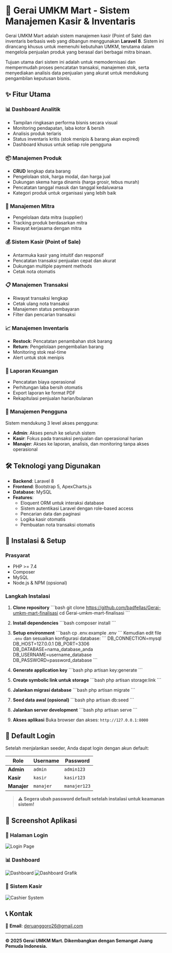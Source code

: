 # 🏪 Gerai UMKM Mart - Sistem Manajemen Kasir & Inventaris

Gerai UMKM Mart adalah sistem manajemen kasir (Point of Sale) dan inventaris berbasis web yang dibangun menggunakan **Laravel 8**. Sistem ini dirancang khusus untuk memenuhi kebutuhan UMKM, terutama dalam mengelola penjualan produk yang berasal dari berbagai mitra binaan.

Tujuan utama dari sistem ini adalah untuk memodernisasi dan mempermudah proses pencatatan transaksi, manajemen stok, serta menyediakan analisis data penjualan yang akurat untuk mendukung pengambilan keputusan bisnis.

## ✨ Fitur Utama

### 📊 Dashboard Analitik
- Tampilan ringkasan performa bisnis secara visual
- Monitoring pendapatan, laba kotor & bersih
- Analisis produk terlaris
- Status inventaris kritis (stok menipis & barang akan expired)
- Dashboard khusus untuk setiap role pengguna

### 📦 Manajemen Produk
- **CRUD** lengkap data barang
- Pengelolaan stok, harga modal, dan harga jual
- Dukungan skema harga dinamis (harga grosir, tebus murah)
- Pencatatan tanggal masuk dan tanggal kedaluwarsa
- Kategori produk untuk organisasi yang lebih baik

### 🤝 Manajemen Mitra
- Pengelolaan data mitra (supplier) 
- Tracking produk berdasarkan mitra
- Riwayat kerjasama dengan mitra

### 💰 Sistem Kasir (Point of Sale)
- Antarmuka kasir yang intuitif dan responsif
- Pencatatan transaksi penjualan cepat dan akurat
- Dukungan multiple payment methods
- Cetak nota otomatis

### 📋 Manajemen Transaksi
- Riwayat transaksi lengkap
- Cetak ulang nota transaksi
- Manajemen status pembayaran
- Filter dan pencarian transaksi

### 📈 Manajemen Inventaris
- **Restock**: Pencatatan penambahan stok barang
- **Return**: Pengelolaan pengembalian barang
- Monitoring stok real-time
- Alert untuk stok menipis

### 💼 Laporan Keuangan
- Pencatatan biaya operasional
- Perhitungan laba bersih otomatis
- Export laporan ke format PDF
- Rekapitulasi penjualan harian/bulanan

### 👥 Manajemen Pengguna
Sistem mendukung 3 level akses pengguna:
- **Admin**: Akses penuh ke seluruh sistem
- **Kasir**: Fokus pada transaksi penjualan dan operasional harian
- **Manajer**: Akses ke laporan, analisis, dan monitoring tanpa akses operasional

## 🛠️ Teknologi yang Digunakan

- **Backend**: Laravel 8
- **Frontend**: Bootstrap 5, ApexCharts.js
- **Database**: MySQL
- **Features**:
  - Eloquent ORM untuk interaksi database
  - Sistem autentikasi Laravel dengan role-based access
  - Pencarian data dan paginasi
  - Logika kasir otomatis
  - Pembuatan nota transaksi otomatis

## 🚀 Instalasi & Setup

### Prasyarat
- PHP >= 7.4
- Composer
- MySQL
- Node.js & NPM (opsional)

### Langkah Instalasi

1. **Clone repository**
   \`\`\`bash
   git clone https://github.com/badfellas/Gerai-umkm-mart-finalisasi
   cd Gerai-umkm-mart-finalisasi
   \`\`\`

2. **Install dependencies**
   \`\`\`bash
   composer install
   \`\`\`

3. **Setup environment**
   \`\`\`bash
   cp .env.example .env
   \`\`\`
   Kemudian edit file `.env` dan sesuaikan konfigurasi database:
   \`\`\`
   DB_CONNECTION=mysql
   DB_HOST=127.0.0.1
   DB_PORT=3306
   DB_DATABASE=nama_database_anda
   DB_USERNAME=username_database
   DB_PASSWORD=password_database
   \`\`\`

4. **Generate application key**
   \`\`\`bash
   php artisan key:generate
   \`\`\`

5. **Create symbolic link untuk storage**
   \`\`\`bash
   php artisan storage:link
   \`\`\`

6. **Jalankan migrasi database**
   \`\`\`bash
   php artisan migrate
   \`\`\`

7. **Seed data awal (opsional)**
   \`\`\`bash
   php artisan db:seed
   \`\`\`

8. **Jalankan server development**
   \`\`\`bash
   php artisan serve
   \`\`\`

9. **Akses aplikasi**
   Buka browser dan akses: `http://127.0.0.1:8000`

## 👤 Default Login

Setelah menjalankan seeder, Anda dapat login dengan akun default:

| Role | Username | Password |
|------|----------|----------|
| **Admin** | `admin` | `admin123` |
| **Kasir** | `kasir` | `kasir123` |
| **Manajer** | `manajer` | `manajer123` |

> **⚠️ Segera ubah password default setelah instalasi untuk keamanan sistem!**

## 📱 Screenshot Aplikasi

### 🔐 Halaman Login
![Login Page](screenshots/login.png)

### 📊 Dashboard 
![Dashboard](screenshots/dashboard.png)
![Dashboard Grafik](screenshots/dashboard1.png)

### 🛒 Sistem Kasir
![Cashier System](screenshots/kasir.png)


## 📞 Kontak
📧 **Email**: deruanggoro26@gmail.com

---

**© 2025 Gerai UMKM Mart. Dikembangkan dengan Semangat Juang Pemuda Indonesia.**
